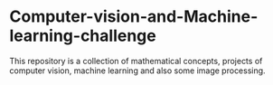 # Computer-vision-and-Machine-learning-challenge
This repository is a collection of mathematical concepts, projects of computer vision, machine learning and also some image processing. 
